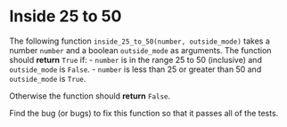 # Inside 25 to 50

The following function `inside_25_to_50(number, outside_mode)` takes a number `number` and a boolean `outside_mode` as arguments.
The function should **return** `True` if:
    - `number` is in the range 25 to 50 (inclusive) and `outside_mode` is `False`.
    - `number` is less than 25 or greater than 50 and `outside_mode` is `True`.

Otherwise the function should **return** `False`.

Find the bug (or bugs) to fix this function so that it passes all of the tests.
